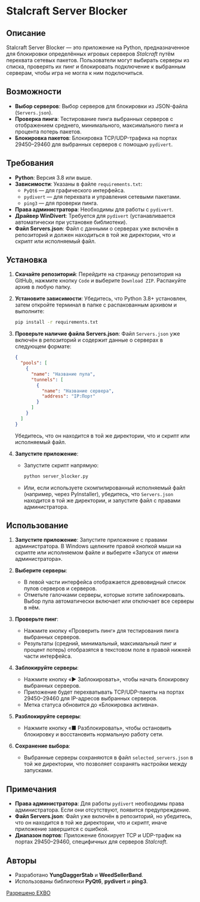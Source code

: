 # Stalcraft Server Blocker

## Описание
Stalcraft Server Blocker — это приложение на Python, предназначенное для блокировки определённых игровых серверов *Stalcraft* путём перехвата сетевых пакетов. Пользователи могут выбирать серверы из списка, проверять их пинг и блокировать подключение к выбранным серверам, чтобы игра не могла к ним подключиться.

## Возможности
- **Выбор серверов**: Выбор серверов для блокировки из JSON-файла (`Servers.json`).
- **Проверка пинга**: Тестирование пинга выбранных серверов с отображением среднего, минимального, максимального пинга и процента потерь пакетов.
- **Блокировка пакетов**: Блокировка TCP/UDP-трафика на портах 29450–29460 для выбранных серверов с помощью `pydivert`.

## Требования
- **Python**: Версия 3.8 или выше.
- **Зависимости**: Указаны в файле `requirements.txt`:
  - `PyQt6` — для графического интерфейса.
  - `pydivert` — для перехвата и управления сетевыми пакетами.
  - `ping3` — для проверки пинга.
- **Права администратора**: Необходимы для работы с `pydivert`.
- **Драйвер WinDivert**: Требуется для `pydivert` (устанавливается автоматически при установке библиотеки).
- **Файл Servers.json**: Файл с данными о серверах уже включён в репозиторий и должен находиться в той же директории, что и скрипт или исполняемый файл.

## Установка
1. **Скачайте репозиторий**:
   Перейдите на страницу репозитория на GitHub, нажмите кнопку `Code` и выберите `Download ZIP`. Распакуйте архив в любую папку.

2. **Установите зависимости**:
   Убедитесь, что Python 3.8+ установлен, затем откройте терминал в папке с распакованным архивом и выполните:
   ```bash
   pip install -r requirements.txt
   ```

3. **Проверьте наличие файла Servers.json**:
   Файл `Servers.json` уже включён в репозиторий и содержит данные о серверах в следующем формате:
   ```json
   {
     "pools": [
       {
         "name": "Название пула",
         "tunnels": [
           {
             "name": "Название сервера",
             "address": "IP:Порт"
           }
         ]
       }
     ]
   }
   ```
   Убедитесь, что он находится в той же директории, что и скрипт или исполняемый файл.

4. **Запустите приложение**:
   - Запустите скрипт напрямую:
     ```bash
     python server_blocker.py
     ```
   - Или, если используете скомпилированный исполняемый файл (например, через PyInstaller), убедитесь, что `Servers.json` находится в той же директории, и запустите файл с правами администратора.

## Использование
1. **Запустите приложение**:
   Запустите приложение с правами администратора. В Windows щелкните правой кнопкой мыши на скрипте или исполняемом файле и выберите «Запуск от имени администратора».

2. **Выберите серверы**:
   - В левой части интерфейса отображается древовидный список пулов серверов и серверов.
   - Отметьте галочками серверы, которые хотите заблокировать. Выбор пула автоматически включает или отключает все серверы в нём.

3. **Проверьте пинг**:
   - Нажмите кнопку «Проверить пинг» для тестирования пинга выбранных серверов.
   - Результаты (средний, минимальный, максимальный пинг и процент потерь) отобразятся в текстовом поле в правой нижней части интерфейса.

4. **Заблокируйте серверы**:
   - Нажмите кнопку «▶ Заблокировать», чтобы начать блокировку выбранных серверов.
   - Приложение будет перехватывать TCP/UDP-пакеты на портах 29450–29460 для IP-адресов выбранных серверов.
   - Метка статуса обновится до «Блокировка активна».

5. **Разблокируйте серверы**:
   - Нажмите кнопку «■ Разблокировать», чтобы остановить блокировку и восстановить нормальную работу сети.

6. **Сохранение выбора**:
   - Выбранные серверы сохраняются в файл `selected_servers.json` в той же директории, что позволяет сохранять настройки между запусками.

## Примечания
- **Права администратора**: Для работы `pydivert` необходимы права администратора. Если они отсутствуют, появится предупреждение.
- **Файл Servers.json**: Файл уже включён в репозиторий, но убедитесь, что он находится в той же директории, что и скрипт, иначе приложение завершится с ошибкой.
- **Диапазон портов**: Приложение блокирует TCP и UDP-трафик на портах 29450–29460, специфичных для серверов *Stalcraft*.

## Авторы
- Разработано **YungDaggerStab** и **WeedSellerBand**.
- Использованы библиотеки **PyQt6**, **pydivert** и **ping3**.

[Разрешено EXBO](https://imgur.com/a/sbt-ODWz7Cd)


